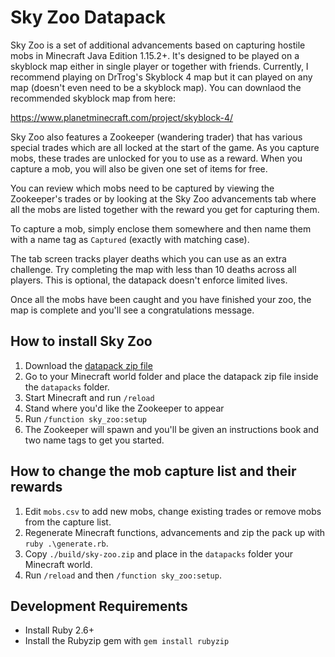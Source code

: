 # Sky Zoo Datapack

Sky Zoo is a set of additional advancements based on capturing hostile mobs in Minecraft Java Edition 1.15.2+. It's
designed to be played on a skyblock map either in single player or together with friends. Currently, I recommend playing
on DrTrog's Skyblock 4 map but it can played on any map (doesn't even need to be a skyblock map). You can downlaod the
recommended skyblock map from here:

https://www.planetminecraft.com/project/skyblock-4/

Sky Zoo also features a Zookeeper (wandering trader) that has various special trades which are all locked at the start
of the game. As you capture mobs, these trades are unlocked for you to use as a reward. When you capture a mob, you will
also be given one set of items for free.

You can review which mobs need to be captured by viewing the Zookeeper's trades or by looking at the Sky Zoo advancements
tab where all the mobs are listed together with the reward you get for capturing them.

To capture a mob, simply enclose them somewhere and then name them with a name tag as `Captured` (exactly with matching case).

The tab screen tracks player deaths which you can use as an extra challenge. Try completing the map with less than 10 deaths
across all players. This is optional, the datapack doesn't enforce limited lives.

Once all the mobs have been caught and you have finished your zoo, the map is complete and you'll see a congratulations message.

## How to install Sky Zoo

1. Download the [datapack zip file](https://github.com/LogicalGeekBoy/sky-zoo/raw/master/build/sky-zoo.zip)
2. Go to your Minecraft world folder and place the datapack zip file inside the `datapacks` folder.
3. Start Minecraft and run `/reload`
4. Stand where you'd like the Zookeeper to appear
5. Run `/function sky_zoo:setup`
6. The Zookeeper will spawn and you'll be given an instructions book and two name tags to get you started.

## How to change the mob capture list and their rewards

1. Edit `mobs.csv` to add new mobs, change existing trades or remove mobs from the capture list.
2. Regenerate Minecraft functions, advancements and zip the pack up with `ruby .\generate.rb`.
3. Copy `./build/sky-zoo.zip` and place in the `datapacks` folder your Minecraft world.
4. Run `/reload` and then `/function sky_zoo:setup`.

## Development Requirements

* Install Ruby 2.6+
* Install the Rubyzip gem with `gem install rubyzip`
